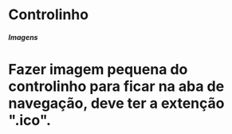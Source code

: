 # Controlinho
##### Imagens
# Fazer imagem pequena do controlinho para ficar na aba de navegação, deve ter a extenção ".ico".
